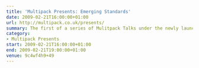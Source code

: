 ```yaml
---
title: 'Multipack Presents: Emerging Standards'
date: 2009-02-21T16:00:00+01:00
url: http://multipack.co.uk/presents/
summary: The first of a series of Mulitpack Talks under the newly launched *Presents* series. Bruce Lawson, Stuart Langridge and Matt Machell discuss HTML 5, ARIA and other emerging web standards.
category:
- Multipack Presents
start: 2009-02-21T16:00:00+01:00
end: 2009-02-21T19:00:00+01:00
venue: 9c4wf4h9+49
---
```

